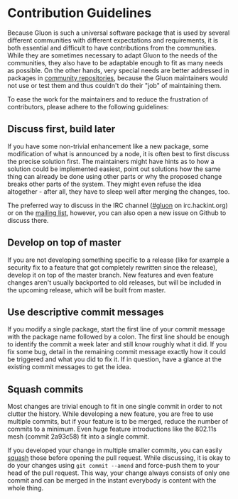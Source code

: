 Contribution Guidelines
=======================

Because Gluon is such a universal software package that is used by several
different communities with different expectations and requirements, it is both
essential and difficult to have contributions from the communities. While they
are sometimes necessary to adapt Gluon to the needs of the communities, they
also have to be adaptable enough to fit as many needs as possible. On the other
hands, very special needs are better addressed in packages in [community
repositories], because the Gluon maintainers would not use or test them and
thus couldn't do their "job" of maintaining them.

To ease the work for the maintainers and to reduce the frustration of
contributors, please adhere to the following guidelines:

Discuss first, build later
--------------------------
If you have some non-trivial enhancement like a new package, some modification
of what is announced by a node, it is often best to first discuss the precise
solution first. The maintainers might have hints as to how a solution could be
implemented easiest, point out solutions how the same thing can already be done
using other parts or why the proposed change breaks other parts of the system.
They might even refuse the idea altogether - after all, they have to sleep well
after merging the changes, too.

The preferred way to discuss in the IRC channel ([#gluon] on irc.hackint.org)
or on the [mailing list], however, you can also open a new issue on Github to
discuss there.

Develop on top of master
------------------------
If you are not developing something specific to a release (like for example a
security fix to a feature that got completely rewritten since the release),
develop it on top of the master branch. New features and even feature changes
aren't usually backported to old releases, but will be included in the upcoming
release, which will be built from master.

Use descriptive commit messages
-------------------------------
If you modify a single package, start the first line of your commit message
with the package name followed by a colon. The first line should be enough to
identify the commit a week later and still know roughly what it did. If you
fix some bug, detail in the remaining commit message exactly how it could be
triggered and what you did to fix it. If in question, have a glance at the
existing commit messages to get the idea.

Squash commits
--------------
Most changes are trivial enough to fit in one single commit in order to not
clutter the history. While developing a new feature, you are free to use
multiple commits, but if your feature is to be merged, reduce the number of
commits to a minimum. Even huge feature introductions like the 802.11s mesh
(commit 2a93c58) fit into a single commit.

If you developed your change in multiple smaller commits, you can easily
[squash] those before opening the pull request. While discussing, it is okay to
do your changes using `git commit --amend` and force-push them to your head of
the pull request. This way, your change always consists of only one commit and
can be merged in the instant everybody is content with the whole thing.


[community repositories]: http://gluon.readthedocs.org/en/latest/user/site.html#packages
[#gluon]: irc://irc.hackint.org/gluon
[mailing list]: mailto:gluon@luebeck.freifunk.net
[squash]: https://www.git-scm.com/book/en/v2/Git-Tools-Rewriting-History#Squashing-Commits
